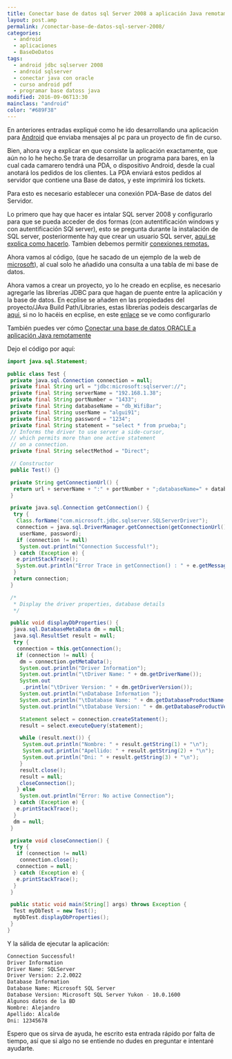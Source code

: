 ```yaml
---
title: Conectar base de datos sql Server 2008 a aplicación Java remotamente
layout: post.amp
permalink: /conectar-base-de-datos-sql-server-2008/
categories:
  - android
  - aplicaciones
  - BaseDeDatos
tags:
  - android jdbc sqlserver 2008
  - android sqlserver
  - conectar java con oracle
  - curso android pdf
  - programar base datoss java
modified: 2016-09-06T13:30
mainclass: "android"
color: "#689F38"
---
```


En anteriores entradas expliqué como he ido desarrollando una aplicación para [Android](/curso-programacion-android/ "Curso de programación en Android") que enviaba mensajes al pc para un proyecto de fin de curso.

Bien, ahora voy a explicar en que consiste la aplicación exactamente, que aún no lo he hecho.Se trara de desarrollar un programa para bares, en la cual cada camarero tendrá una PDA, o dispositivo Android, desde la cual anotará los pedidos de los clientes. La PDA enviará estos pedidos al servidor que contiene una Base de datos, y este imprimirá los tickets.

Para esto es necesario establecer una conexión PDA-Base de datos del Servidor.

<!--more-->

Lo primero que hay que hacer es intalar SQL server 2008 y configurarlo para que se pueda acceder de dos formas (con autentificación windows y con autentificación SQl server), esto se pregunta durante la instalación de SQL server, posteriormente hay que crear un usuario SQL server, [aqui se explica como hacerlo][2]. Tambien debemos permitir [conexiones remotas.][3]

Ahora vamos al código, (que he sacado de un ejemplo de la web de [microsoft][4]), al cual solo he añadido una consulta a una tabla de mi base de datos.

Ahora vamos a crear un proyecto, yo lo he creado en ecplise, es necesario agregarle las librerías JDBC para que hagan de puente entre la aplicación y la base de datos. En ecplise se añaden en las propiedades del proyecto/JAva Build Path/Libraries, estas librerías podeis descargarlas de [aqui][5], si no lo hacéis en ecplise, en este [enlace][6] se ve como configurarlo

También puedes ver cómo <a href="/conectar-base-de-datos-oracle/">Conectar una base de datos ORACLE a aplicación Java remotamente</a>

Dejo el código por aquí:

```java
import java.sql.Statement;

public class Test {
 private java.sql.Connection connection = null;
 private final String url = "jdbc:microsoft:sqlserver://";
 private final String serverName = "192.168.1.38";
 private final String portNumber = "1433";
 private final String databaseName = "db_WifiBar";
 private final String userName = "algui91";
 private final String password = "1234";
 private final String statement = "select * from prueba;";
 // Informs the driver to use server a side-cursor,
 // which permits more than one active statement
 // on a connection.
 private final String selectMethod = "Direct";

 // Constructor
 public Test() {}

 private String getConnectionUrl() {
  return url + serverName + ":" + portNumber + ";databaseName=" + databaseName + ";selectMethod=" + selectMethod + ";";
 }

 private java.sql.Connection getConnection() {
  try {
   Class.forName("com.microsoft.jdbc.sqlserver.SQLServerDriver");
   connection = java.sql.DriverManager.getConnection(getConnectionUrl(),
    userName, password);
   if (connection != null)
    System.out.println("Connection Successful!");
  } catch (Exception e) {
   e.printStackTrace();
   System.out.println("Error Trace in getConnection() : " + e.getMessage());
  }
  return connection;
 }

 /*
  * Display the driver properties, database details
  */

 public void displayDbProperties() {
  java.sql.DatabaseMetaData dm = null;
  java.sql.ResultSet result = null;
  try {
   connection = this.getConnection();
   if (connection != null) {
    dm = connection.getMetaData();
    System.out.println("Driver Information");
    System.out.println("\tDriver Name: " + dm.getDriverName());
    System.out
     .println("\tDriver Version: " + dm.getDriverVersion());
    System.out.println("\nDatabase Information ");
    System.out.println("\tDatabase Name: " + dm.getDatabaseProductName());
    System.out.println("\tDatabase Version: " + dm.getDatabaseProductVersion());

    Statement select = connection.createStatement();
    result = select.executeQuery(statement);

    while (result.next()) {
     System.out.println("Nombre: " + result.getString(1) + "\n");
     System.out.println("Apellido: " + result.getString(2) + "\n");
     System.out.println("Dni: " + result.getString(3) + "\n");
    }
    result.close();
    result = null;
    closeConnection();
   } else
    System.out.println("Error: No active Connection");
  } catch (Exception e) {
   e.printStackTrace();
  }
  dm = null;
 }

 private void closeConnection() {
  try {
   if (connection != null)
    connection.close();
   connection = null;
  } catch (Exception e) {
   e.printStackTrace();
  }
 }

 public static void main(String[] args) throws Exception {
  Test myDbTest = new Test();
  myDbTest.displayDbProperties();
 }
}
```

Y la sálida de ejecutar la aplicación:

```bash
Connection Successful!
Driver Information
Driver Name: SQLServer
Driver Version: 2.2.0022
Database Information
Database Name: Microsoft SQL Server
Database Version: Microsoft SQL Server Yukon - 10.0.1600
Algunos datos de la BD
Nombre: Alejandro
Apellido: Alcalde
Dni: 12345678
```

Espero que os sirva de ayuda, he escrito esta entrada rápido por falta de tiempo, así que si algo no se entiende no dudes en preguntar e intentaré ayudarte.

 [2]: http://kbase.gfi.com/showarticle.asp?id=KBID002804
 [3]: http://www.blogdemegastar.com/2010/09/pasos-para-configurar-sql-server-2008.html
 [4]: http://support.microsoft.com/kb/313100
 [5]: http://www.akadia.com/download/documents/sqlsrv_jdbc.tar.gz
 [6]: http://www.akadia.com/services/sqlsrv_jdbc.html
